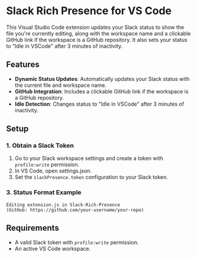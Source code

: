 # Slack Rich Presence for VS Code

This Visual Studio Code extension updates your Slack status to show the file you're currently editing, along with the workspace name and a clickable GitHub link if the workspace is a GitHub repository. It also sets your status to "Idle in VSCode" after 3 minutes of inactivity.

## Features

- **Dynamic Status Updates**: Automatically updates your Slack status with the current file and workspace name.
- **GitHub Integration**: Includes a clickable GitHub link if the workspace is a GitHub repository.
- **Idle Detection**: Changes status to "Idle in VSCode" after 3 minutes of inactivity.

## Setup

### 1. Obtain a Slack Token
1. Go to your Slack workspace settings and create a token with `profile:write` permission.
2. In VS Code, open settings.json.
3. Set the `slackPresence.token` configuration to your Slack token.

### 3. Status Format Example
```
Editing extension.js in Slack-Rich-Presence
(GitHub: https://github.com/your-username/your-repo)
```

## Requirements
- A valid Slack token with `profile:write` permission.
- An active VS Code workspace.
